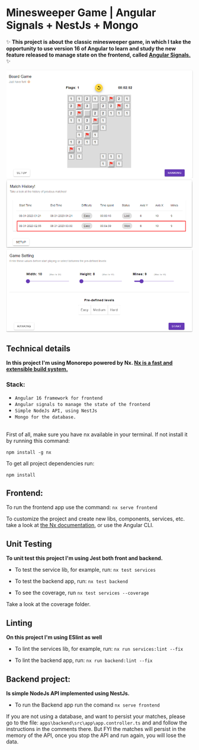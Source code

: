 # Minesweeper Game | Angular Signals + NestJs + Mongo

✨ **This project is about the classic minesweeper game, in which I take the opportunity to use version 16 of Angular to learn and study the new feature released to manage state on the frontend, called [Angular Signals.](https://angular.io/guide/signals)** ✨

![Demo](print1.png)
![Demo](print2.png)
![Demo](print3.png)

## Technical details

**In this project I'm using Monorepo powered by Nx. [Nx is a fast and extensible build system.](https://nx.dev)**

### Stack:

- `Angular 16 framework for frontend`
- `Angular signals to manage the state of the frontend`
- `Simple NodeJs API, using NestJs`
- `Mongo for the database.`
  <br />
  <br />

First of all, make sure you have nx available in your terminal. If not install it by running this command:

```
npm install -g nx
```

To get all project dependencies run:

```
npm install
```

## Frontend:

To run the frontend app use the command: `nx serve frontend`

To customize the project and create new libs, components, services, etc. take a look at [the Nx documentation](https://nx.dev/plugin-features/use-code-generators), or use the Angular CLI.

## Unit Testing

**To unit test this project I'm using Jest both front and backend.**

- To test the service lib, for example, run: `nx test services`

- To test the backend app, run: `nx test backend`

- To see the coverage, run `nx test services --coverage`

Take a look at the coverage folder.

## Linting

**On this project I'm using ESlint as well**

- To lint the services lib, for example, run: `nx run services:lint --fix`

- To lint the backend app, run: `nx run backend:lint --fix`

## Backend project:

**Is simple NodeJs API implemented using NestJs.**

- To run the Backend app run the comand `nx serve frontend`

If you are not using a database, and want to persist your matches, please go to the file: `apps\backend\src\app\app.controller.ts` and and follow the instructions in the comments there. But FYI the matches will persist in the memory of the API, once you stop the API and run again, you will lose the data.
